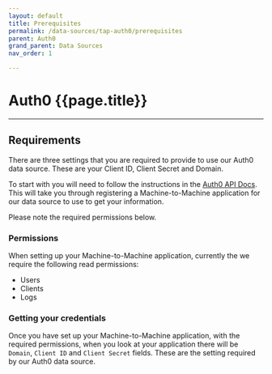 ```yaml
---
layout: default
title: Prerequisites
permalink: /data-sources/tap-auth0/prerequisites
parent: Auth0
grand_parent: Data Sources
nav_order: 1

---
```


# Auth0 {{page.title}}

---

## Requirements

There are three settings that you are required to provide to use our Auth0 data source. These are your Client ID, Client Secret and Domain.

To start with you will need to follow the instructions in the [Auth0 API Docs](https://auth0.com/docs/get-started/auth0-overview/create-applications/machine-to-machine-apps). This will take you through registering a Machine-to-Machine application for our data source to use to get your information.

Please note the required permissions below.

### Permissions

When setting up your Machine-to-Machine application, currently the we require the following read permissions:
- Users
- Clients
- Logs

### Getting your credentials

 Once you have set up your Machine-to-Machine application, with the required permissions, when you look at your application there will be `Domain`, `Client ID` and `Client Secret` fields. These are the setting required by our Auth0 data source.
